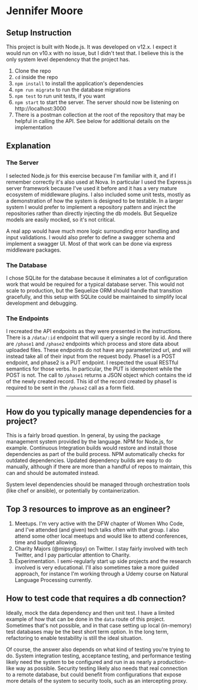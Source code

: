 # Jennifer Moore

## Setup Instruction

This project is built with Node.js. It was developed on v12.x. I expect it would run on v10.x with no issue, but I didn't test that. I believe this is the only system level dependency that the project has.

1. Clone the repo
2. `cd` inside the repo
3. `npm install` to install the application's dependencies
4. `npm run migrate` to run the database migrations
5. `npm test` to run unit tests, if you want
6. `npm start` to start the server. The server should now be listening on http://localhost:3000
7. There is a postman collection at the root of the repository that may be helpful in calling the API. See below for additional details on the implementation

## Explanation

### The Server

I selected Node.js for this exercise because I'm familiar with it, and if I remember correctly it's also used at Nova. In particular I used the Express.js server framework because I've used it before and it has a very mature ecosystem of middleware plugins. I also included some unit tests, mostly as a demonstration of how the system is designed to be testable. In a larger system I would prefer to implement a repository pattern and inject the repositories rather than directly injecting the db models. But Sequelize models are easily mocked, so it's not critical.

A real app would have much more logic surrounding error handling and input validations. I would also prefer to define a swagger schema and implement a swagger UI. Most of that work can be done via express middleware packages.

### The Database

I chose SQLite for the database because it eliminates a lot of configuration work that would be required for a typical database server. This would not scale to production, but the Sequelize ORM should handle that transition gracefully, and this setup with SQLite could be maintained to simplify local development and debugging.

### The Endpoints

I recreated the API endpoints as they were presented in the instructions. There is a `/data/:id` endpoint that will query a single record by id. And there are `/phase1` and `/phase2` endpoints which process and store data about uploaded files. These endpoints do not have any parameterized url, and will instead take all of their input from the request body. Phase1 is a POST endpoint, and phase2 is a PUT endpoint. I respected the usual RESTful semantics for those verbs. In particular, the PUT is idempotent while the POST is not. The call to `/phase1` returns a JSON object which contains the id of the newly created record. This id of the record created by phase1 is required to be sent in the `/phase2` call as a form field.

----

## How do you typically manage dependencies for a project?

This is a fairly broad question. In general, by using the package management system provided by the language. NPM for Node.js, for example. Continuous Integration builds would restore and install those dependencies as part of the build process. NPM automatically checks for outdated dependencies. Updated dependency builds are easy to do manually, although if there are more than a handful of repos to maintain, this can and should be automated instead.
 
System level dependencies should be managed through orchestration tools (like chef or ansible), or potentially by containerization.

## Top 3 resources to improve as an engineer?

1. Meetups. I'm very active with the DFW chapter of Women Who Code, and I've attended (and given) tech talks often with that group. I also attend some other local meetups and would like to attend conferences, time and budget allowing.
2. Charity Majors (@mipsytipsy) on Twitter. I stay fairly involved with tech Twitter, and I pay particular attention to Charity.
3. Experimentation. I semi-regularly start up side projects and the research involved is very educational. I'll also sometimes take a more guided approach, for instance I'm working through a Udemy course on Natural Language Processing currently.

## How to test code that requires a db connection?

Ideally, mock the data dependency and then unit test. I have a limited example of how that can be done in the `data` route of this project. Sometimes that's not possible, and in that case setting up local (in-memory) test databases may be the best short term option. In the long term, refactoring to enable testability is still the ideal situation.

Of course, the answer also depends on what kind of testing you're trying to do. System integration testing, acceptance testing, and performance testing likely need the system to be configured and run in as nearly a production-like way as possible. Security testing likely also needs that real connection to a remote database, but could benefit from configurations that expose more details of the system to security tools, such as an intercepting proxy.
